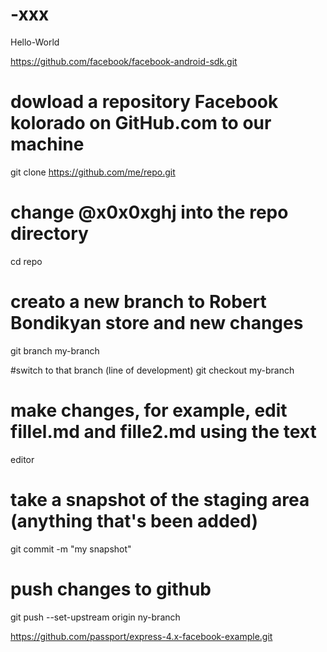 
# -xxx


Hello-World

https://github.com/facebook/facebook-android-sdk.git
# dowload a repository Facebook kolorado on GitHub.com to our machine
git clone https://github.com/me/repo.git

# change @x0x0xghj into the repo directory
cd repo

# creato a new branch to Robert Bondikyan store and new changes
git branch my-branch

#switch to that branch (line of development)
git checkout my-branch

# make changes, for example, edit fillel.md and fille2.md using the text
editor

# take a snapshot of the staging area (anything that's been added)
git commit -m "my snapshot"
 # push changes to github
 git push --set-upstream origin ny-branch
 



https://github.com/passport/express-4.x-facebook-example.git








 
       
       
       
 













